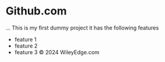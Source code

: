 # Github.com
...
This is my first dummy project it has the following features
- feature 1
- feature 2
- feature 3
  &copy; 2024 WileyEdge.com
